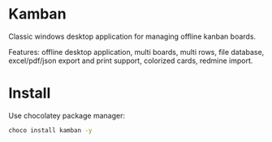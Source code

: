 # Kamban
Classic windows desktop application for managing offline kanban boards.

Features: offline desktop application, multi boards, multi rows, file database, excel/pdf/json export and print support, colorized cards, redmine import.

# Install

Use chocolatey package manager:

```bash
choco install kamban -y
```
